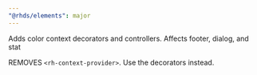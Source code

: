 ```yaml
---
"@rhds/elements": major
---
```


Adds color context decorators and controllers. Affects footer, dialog, and stat

REMOVES `<rh-context-provider>`. Use the decorators instead.
